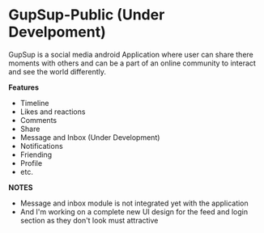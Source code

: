# GupSup-Public (Under Develpoment)
GupSup is a social media android Application where user can share there moments with others and can be a part of an online community to interact and see the world differently.

**Features**

- Timeline
- Likes and reactions
- Comments
- Share
- Message and Inbox (Under Development)
- Notifications
- Friending
- Profile
- etc.

**NOTES**

- Message and inbox module is not integrated yet with the application
- And I'm working on a complete new UI design for the feed and login section as they don't look must attractive
